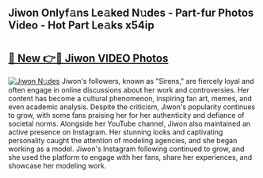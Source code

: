 ## Jiwon Onlyf𝚊ns Le𝚊ked N𝚞des - Part-fur Photos Video - Hot Part Le𝚊ks x54ip

# <h2><a href="http://ac38322.deff.icu/?id=Jiwon">🔗 New 👉🔴 Jiwon VIDEO Photos</a></h2>

[![Jiwon N𝚞des](https://i.imgur.com/rIISA9y.gif)](http://ac38322.deff.icu/?id=Jiwon)
Jiwon's followers, known as "Sirens," are fiercely loyal and often engage in online discussions about her work and controversies. Her content has become a cultural phenomenon, inspiring fan art, memes, and even academic analysis. Despite the criticism, Jiwon's popularity continues to grow, with some fans praising her for her authenticity and defiance of societal norms. Alongside her YouTube channel, Jiwon also maintained an active presence on Instagram. Her stunning looks and captivating personality caught the attention of modeling agencies, and she began working as a model. Jiwon's Instagram following continued to grow, and she used the platform to engage with her fans, share her experiences, and showcase her modeling work.
